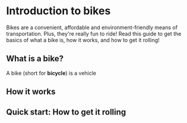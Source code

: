 # Introduction to bikes

Bikes are a convenient, affordable and environment-friendly means of transportation. Plus, they're really fun to ride! Read this guide to get the basics of what a bike is, how it works, and how to get it rolling!

## What is a bike?

A bike (short for **bicycle**) is a vehicle 

## How it works

## Quick start: How to get it rolling

